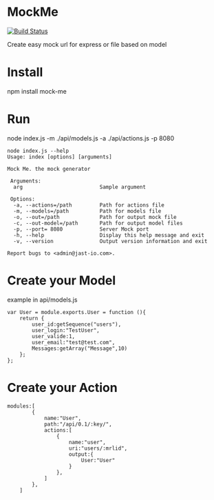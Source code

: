 MockMe
========
[![Build Status](https://travis-ci.org/Iragne/MockMe.png?branch=master)](https://travis-ci.org/Iragne/MockMe)

Create easy mock url for express or file based on model


Install
=======
npm install mock-me

Run
===
node index.js -m ./api/models.js -a ./api/actions.js  -p 8080

```
node index.js --help
Usage: index [options] [arguments]

Mock Me. the mock generator

 Arguments:
  arg                         Sample argument

 Options:
  -a, --actions=/path         Path for actions file
  -m, --models=/path          Path for models file
  -o, --out=/path             Path for output mock file
  -c, --out-model=/path       Path for output model files
  -p, --port= 8080            Server Mock port
  -h, --help                  Display this help message and exit
  -v, --version               Output version information and exit

Report bugs to <admin@jast-io.com>.
```


Create your Model
================
example in api/models.js

```
var User = module.exports.User = function (){
    return {
		user_id:getSequence("users"),
		user_login:"TestUser",
		user_valide:1,
		user_email:"test@test.com",
		Messages:getArray("Message",10)
	};
};
```


Create your Action
==================
```
modules:[
    	{
			name:"User",
			path:"/api/0.1/:key/",
			actions:[
				{
					name:"user",
					uri:"users/:mrlid",
					output:{
						User:"User"
					}
				},
			]
		},
	]
```


